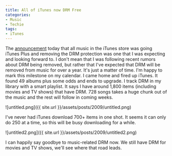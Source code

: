 ```yaml
---
title: All of iTunes now DRM Free
categories:
- Music
- Techie
tags:
- iTunes
---
```


The [announcement](http://blog.wired.com/business/2009/01/apple-promises.html) today that all music in the iTunes store was going iTunes Plus and removing the DRM protection was one that I was expecting and looking forward to. I don't mean that I was following recent rumors about DRM being removed, but rather that I've expected that DRM will be removed from music for over a year. It's just a matter of time. I'm happy to mark this milestone on my calendar.
I came home and fired up iTunes. It found 49 albums plus some odds and ends to upgrade. I track DRM in my library with a smart playlist. It says I have around 1,800 items (including movies and TV shows) that have DRM. 728 songs takes a huge chunk out of the music and the rest will follow in coming weeks.

![untitled.png]({{ site.url }}/assets/posts/2009/untitled.png)

I've never had iTunes download 700+ items in one shot. It seems it can only do 250 at a time, so this will be busy downloading for a while.

![untitled2.png]({{ site.url }}/assets/posts/2009/untitled2.png)

I can happily say goodbye to music-related DRM now. We still have DRM for movies and TV shows, we'll see where that road leads.
